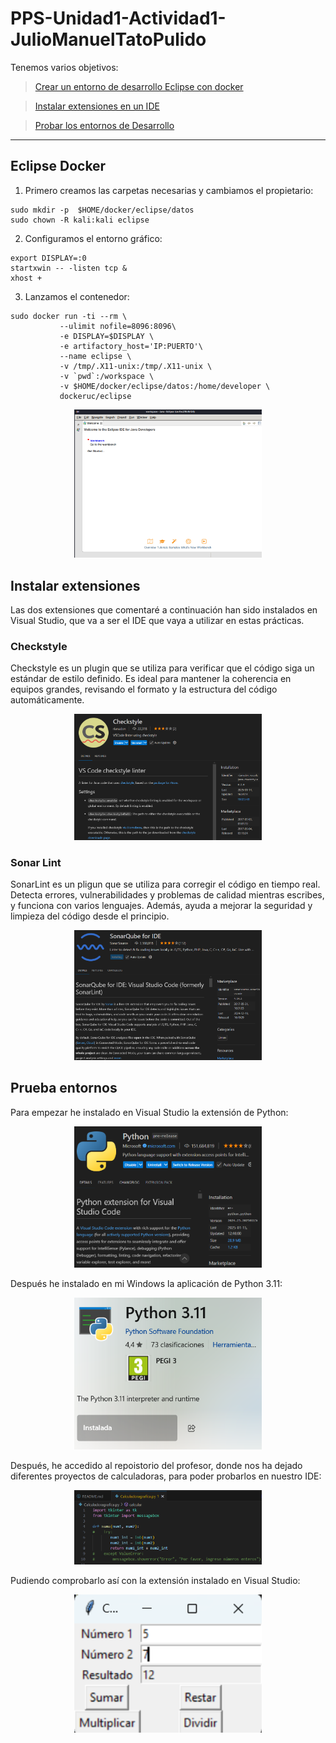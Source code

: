 # PPS-Unidad1-Actividad1-JulioManuelTatoPulido

Tenemos varios objetivos:

> [Crear un entorno de desarrollo Eclipse con docker](#Eclipse-Docker)

> [Instalar extensiones en un IDE](#Instalar-extensiones)

> [Probar los entornos de Desarrollo](#Prueba-entornos) 
---
## Eclipse Docker

1. Primero creamos las carpetas necesarias y cambiamos el propietario:
~~~
sudo mkdir -p  $HOME/docker/eclipse/datos
sudo chown -R kali:kali eclipse
~~~

2. Configuramos el entorno gráfico:

~~~
export DISPLAY=:0
startxwin -- -listen tcp &
xhost + 
~~~

3. Lanzamos el contenedor:

~~~
sudo docker run -ti --rm \
           --ulimit nofile=8096:8096\
           -e DISPLAY=$DISPLAY \
	       -e artifactory_host='IP:PUERTO'\
		   --name eclipse \
           -v /tmp/.X11-unix:/tmp/.X11-unix \
           -v `pwd`:/workspace \
           -v $HOME/docker/eclipse/datos:/home/developer \
           dockeruc/eclipse
~~~

<div align="center">
  <img src="2.png" width="300">
</div>

## Instalar extensiones

Las dos extensiones que comentaré a continuación han sido instalados en Visual Studio, que va a ser el IDE que vaya a utilizar en estas prácticas.

### Checkstyle

Checkstyle es un plugin que se utiliza para verificar que el código siga un estándar de estilo definido. Es ideal para mantener la coherencia en equipos grandes, revisando el formato y la estructura del código automáticamente.

<div align="center">
  <img src="3.png" width="300">
</div>

### Sonar Lint

SonarLint es un pligun que se utiliza para corregir el código en tiempo real. Detecta errores, vulnerabilidades y problemas de calidad mientras escribes, y funciona con varios lenguajes. Además, ayuda a mejorar la seguridad y limpieza del código desde el principio.

<div align="center">
  <img src="4.png" width="300">
</div>

## Prueba entornos

Para empezar he instalado en Visual Studio la extensión de Python:

<div align="center">
  <img src="7.png" width="300">
</div>

Después he instalado en mi Windows la aplicación de Python 3.11:

<div align="center">
  <img src="8.png" width="300">
</div>

Después, he accedido al repoistorio del profesor, donde nos ha dejado diferentes proyectos de calculadoras, para poder probarlos en nuestro IDE:

<div align="center">
  <img src="5.png" width="300">
</div>

Pudiendo comprobarlo así con la extensión instalado en Visual Studio:

<div align="center">
  <img src="6.png" width="300">
</div>